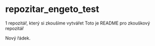 # repozitar_engeto_test
1 repozitář, který si zkoušíme vytvářet
Toto je README pro zkouškový repozitář

Nový řádek.
